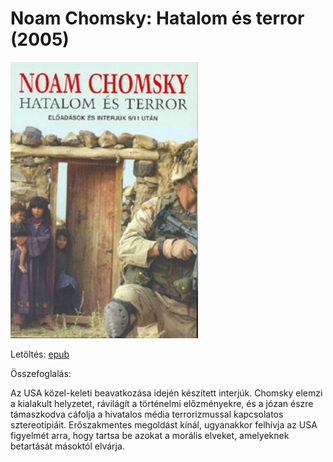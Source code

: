 # <a name="id_343">Noam Chomsky: Hatalom és terror (2005)</a>
<img src="https://github.com/BercziSandor/calibre_lib/raw/main/Noam%20Chomsky/Hatalom%20es%20terror%20%28343%29/cover.jpg" alt="cover" width="300"/>

Letöltés: [epub](https://github.com/BercziSandor/calibre_lib/raw/main/Noam%20Chomsky/Hatalom%20es%20terror%20%28343%29/Hatalom%20es%20terror%20-%20Noam%20Chomsky.epub)

Összefoglalás:
<div>
<p>Az USA közel-keleti beavatkozása idején készített interjúk. Chomsky elemzi a kialakult helyzetet, rávilágít a történelmi előzményekre, és a józan észre támaszkodva cáfolja a hivatalos média terrorizmussal kapcsolatos sztereotípiáit. Erőszakmentes megoldást kínál, ugyanakkor felhívja az USA figyelmét arra, hogy tartsa be azokat a morális elveket, amelyeknek betartását másoktól elvárja.</p></div>

